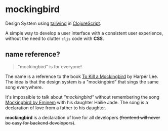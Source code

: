# mockingbird

Design System using [tailwind](https://tailwindcss.com/) in [ClojureScript](https://clojurescript.org/).

A simple way to develop a user interface with a consistent user experience, without the need to clutter `cljs` code with **CSS**.

## name reference?

> "mockingbird" is for everyone!

The name is a reference to the book [To Kill a Mockingbird](https://en.wikipedia.org/wiki/To_Kill_a_Mockingbird) by Harper Lee. The idea is that the design system is a "mockingbird" that sings the same song everywhere.

It's impossible to talk about *"mockingbird"* without remembering the song [Mockingbird by Eminem](https://www.youtube.com/watch?v=S9bCLPwzSC0) with his daughter Hailie Jade. The song is a declaration of love from a father to his daughter.

**mockingbird** is a declaration of love for all developers ~~(frontend will never be easy for backend developers)~~.

